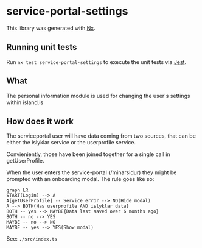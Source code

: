 <!-- gitbook-ignore -->

# service-portal-settings

This library was generated with [Nx](https://nx.dev).

## Running unit tests

Run `nx test service-portal-settings` to execute the unit tests via [Jest](https://jestjs.io).

## What

The personal information module is used for changing the user's settings within island.is

## How does it work

The serviceportal user will have data coming from two sources, that can be either the islyklar service or the userprofile service.

Convieniently, those have been joined together for a single call in getUserProfile.

When the user enters the service-portal (/minarsidur) they might be prompted with an onboarding modal. The rule goes like so:

```mermaid
graph LR
START(Login) --> A
A[getUserProfile] -- Service error --> NO(Hide modal)
A --> BOTH{Has userprofile AND islyklar data}
BOTH -- yes --> MAYBE{Data last saved over 6 months ago}
BOTH -- no --> YES
MAYBE -- no --> NO
MAYBE -- yes --> YES(Show modal)
```

See: `./src/index.ts`
